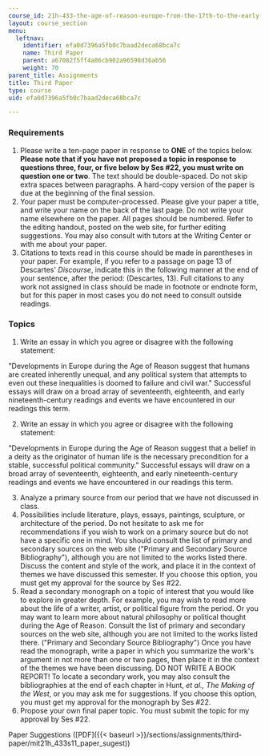 ```yaml
---
course_id: 21h-433-the-age-of-reason-europe-from-the-17th-to-the-early-19th-centuries-spring-2011
layout: course_section
menu:
  leftnav:
    identifier: efa0d7396a5fb0c7baad2deca68bca7c
    name: Third Paper
    parent: a67082f5ff4a86cb902a96598d36ab56
    weight: 70
parent_title: Assignments
title: Third Paper
type: course
uid: efa0d7396a5fb0c7baad2deca68bca7c

---
```


### Requirements

1.  Please write a ten-page paper in response to **ONE** of the topics below. **Please note that if you have not proposed a topic in response to questions three, four, or five below by Ses #22, you must write on question one or two**. The text should be double-spaced. Do not skip extra spaces between paragraphs. A hard-copy version of the paper is due at the beginning of the final session.
2.  Your paper must be computer-processed. Please give your paper a title, and write your name on the back of the last page. Do not write your name elsewhere on the paper. All pages should be numbered. Refer to the editing handout, posted on the web site, for further editing suggestions. You may also consult with tutors at the Writing Center or with me about your paper.
3.  Citations to texts read in this course should be made in parentheses in your paper. For example, if you refer to a passage on page 13 of Descartes' _Discourse_, indicate this in the following manner at the end of your sentence, after the period: (Descartes, 13). Full citations to any work not assigned in class should be made in footnote or endnote form, but for this paper in most cases you do not need to consult outside readings.

### Topics

1.  Write an essay in which you agree or disagree with the following statement:

"Developments in Europe during the Age of Reason suggest that humans are created inherently unequal, and any political system that attempts to even out these inequalities is doomed to failure and civil war." Successful essays will draw on a broad array of seventeenth, eighteenth, and early nineteenth-century readings and events we have encountered in our readings this term.

2.  Write an essay in which you agree or disagree with the following statement:

"Developments in Europe during the Age of Reason suggest that a belief in a deity as the originator of human life is the necessary precondition for a stable, successful political community." Successful essays will draw on a broad array of seventeenth, eighteenth, and early nineteenth-century readings and events we have encountered in our readings this term.

3.  Analyze a primary source from our period that we have not discussed in class.
4.  Possibilities include literature, plays, essays, paintings, sculpture, or architecture of the period. Do not hesitate to ask me for recommendations if you wish to work on a primary source but do not have a specific one in mind. You should consult the list of primary and secondary sources on the web site ("Primary and Secondary Source Bibliography"), although you are not limited to the works listed there. Discuss the content and style of the work, and place it in the context of themes we have discussed this semester. If you choose this option, you must get my approval for the source by Ses #22.
5.  Read a secondary monograph on a topic of interest that you would like to explore in greater depth. For example, you may wish to read more about the life of a writer, artist, or political figure from the period. Or you may want to learn more about natural philosophy or political thought during the Age of Reason. Consult the list of primary and secondary sources on the web site, although you are not limited to the works listed there. ("Primary and Secondary Source Bibliography") Once you have read the monograph, write a paper in which you summarize the work's argument in not more than one or two pages, then place it in the context of the themes we have been discussing. DO NOT WRITE A BOOK REPORT! To locate a secondary work, you may also consult the bibliographies at the end of each chapter in Hunt, _et al., The Making of the West_, or you may ask me for suggestions. If you choose this option, you must get my approval for the monograph by Ses #22.
6.  Propose your own final paper topic. You must submit the topic for my approval by Ses #22.

Paper Suggestions ([PDF]({{< baseurl >}}/sections/assignments/third-paper/mit21h_433s11_paper_sugest))